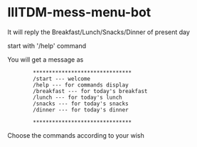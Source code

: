 # IIITDM-mess-menu-bot

It will reply the Breakfast/Lunch/Snacks/Dinner of present day

start with '/help' command

You will get a message as

            *******************************
            /start --- welcome
            /help --- for commands display
            /breakfast --- for today's breakfast
            /lunch --- for today's lunch
            /snacks --- for today's snacks
            /dinner --- for today's dinner

            *******************************
            
Choose the commands according to your wish
